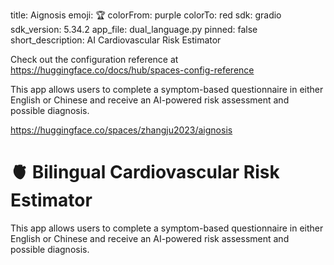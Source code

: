 title: Aignosis
emoji: 🏆
colorFrom: purple
colorTo: red
sdk: gradio
sdk_version: 5.34.2
app_file: dual_language.py
pinned: false
short_description: AI Cardiovascular Risk Estimator

Check out the configuration reference at https://huggingface.co/docs/hub/spaces-config-reference

This app allows users to complete a symptom-based questionnaire in either English or Chinese and receive an AI-powered risk assessment and possible diagnosis.

https://huggingface.co/spaces/zhangju2023/aignosis
# 🫀 Bilingual Cardiovascular Risk Estimator

This app allows users to complete a symptom-based questionnaire in either English or Chinese and receive an AI-powered risk assessment and possible diagnosis.

